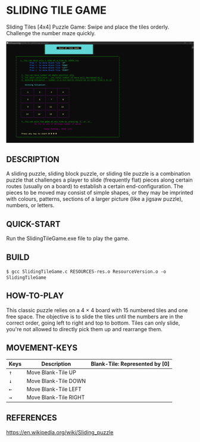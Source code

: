 # SLIDING TILE GAME

 Sliding Tiles [4x4] Puzzle Game: Swipe and place the tiles orderly.
 Challenge the number maze quickly.  
 
 ![thumbnail](./GamePlay.png)

## DESCRIPTION
A sliding puzzle, sliding block puzzle, or sliding tile puzzle is a combination puzzle that challenges a player to slide (frequently flat) pieces along certain routes (usually on a board) to establish a certain end-configuration.
The pieces to be moved may consist of simple shapes, or they may be imprinted with colours, patterns, sections of a larger picture (like a jigsaw puzzle), numbers, or letters.

## QUICK-START
 Run the SlidingTileGame.exe file to play the game.

## BUILD
 ```console
$ gcc SlidingTileGame.c RESOURCES-res.o ResourceVersion.o -o SlidingTileGame
```

## HOW-TO-PLAY
 This classic puzzle relies on a 4 × 4 board with 15 numbered tiles and one free space.
 The objective is to slide the tiles until the numbers are in the correct order, going left to right and top to bottom.
 Tiles can only slide, you're not allowed to directly pick them up and rearrange them.

## MOVEMENT-KEYS
|Keys|Description|Blank-Tile: Represented by [0]|
|---|---|---|
|<kbd>↑</kbd>|Move Blank-Tile UP|
|<kbd>↓</kbd>|Move Blank-Tile DOWN|
|<kbd>←</kbd>|Move Blank-Tile LEFT|
|<kbd>→</kbd>|Move Blank-Tile RIGHT|

## REFERENCES
 https://en.wikipedia.org/wiki/Sliding_puzzle
